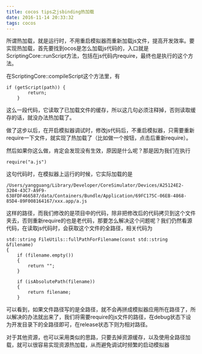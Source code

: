 ```yaml
---
title: cocos tips之jsbinding热加载
date: 2016-11-14 20:33:32
tags: cocos
---
```


所谓热加载，就是运行时，不用重启模拟器而重新加载js文件，提高开发效率。要实现热加载，首先要找到ocos是怎么加载js代码的，入口就是
ScriptingCore::runScript方法，包括在js代码内require，最终也是执行的这个方法。

在ScriptingCore::compileScript这个方法里，有

```
if (getScript(path)) {    
        return;
    }
```
这么一段代码，它读取了已加载文件的缓存，所以这几句必须注释掉，否则读取缓存的话，就没办法热加载了。

做了这步以后，在开启模拟器调试时，修改js代码后，不重启模拟器，只需要重新require一下文件，就实现了热加载了（比如做一个按钮，点击后重新require）。

然后如果你这么做，肯定会发现没有生效，原因是什么呢？那是因为我们在执行

```
require("a.js")
```
这句代码时，在模拟器上运行的时候，它实际加载的是

```
/Users/yangguang/Library/Developer/CoreSimulator/Devices/A25124E2-3204-43C7-A9F9-638FDF466587/data/Containers/Bundle/Application/69FC175C-06EB-4868-85D4-89F008164167/xxx.app/a.js
```
这样的路径，而我们修改的是项目中的代码，除非把修改后的代码拷贝到这个文件夹去，否则重新require的也是老代码，那要怎么解决这个问题呢？我们仍然看源代码，在读取js代码时，会获取这个文件的全路径，相关代码为

```
std::string FileUtils::fullPathForFilename(const std::string &filename)
{
    if (filename.empty())
    {
        return "";
    }
    
    if (isAbsolutePath(filename))
    {
        return filename;
    }
```
可以看到，如果文件路径写的是全路径，就不会再拼成模拟器应用所在路径了，所以解决的办法就出来了，我们将需要require的js文件的路径，在debug状态下设为开发目录下的全路径即可，在release状态下则为相对路径。

对于其他资源，也可以采用类似的思路，只要去掉资源缓存，以及使用全路径加载，就可以很容易实现资源热加载，从而避免调试时频繁的启动模拟器